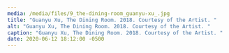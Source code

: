 ```yaml
---
media: /media/files/9_the-dining-room_guanyu-xu_.jpg
title: "Guanyu Xu, The Dining Room. 2018. Courtesy of the Artist. "
alt: "Guanyu Xu, The Dining Room. 2018. Courtesy of the Artist. "
caption: "Guanyu Xu, The Dining Room. 2018. Courtesy of the Artist. "
date: 2020-06-12 18:12:00 -0500
---
```

